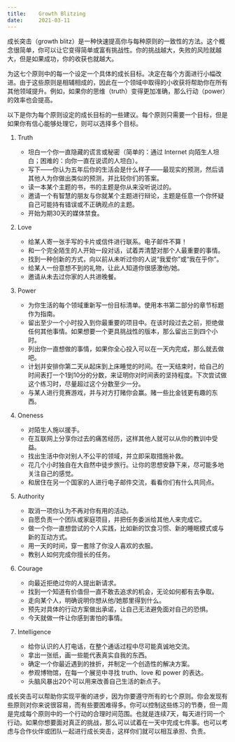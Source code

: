 ```yaml
---
title:    Growth Blitzing
date:     2021-03-11
---
```


成长突击（growth blitz）是一种快速提高你与每种原则的一致性的方法。这个概念很简单，你可以让它变得简单或富有挑战性。你的挑战越大，失败的风险就越大，但是如果成功，你的收获也就越大。

为这七个原则中的每一个设定一个具体的成长目标。决定在每个方面进行小幅改进。由于这些原则是相辅相成的，因此在一个领域中取得的小收获将帮助你在所有其他领域提升。例如，如果你的思维（truth）变得更加准确，那么行动（power）的效率也会提高。

以下是你为每个原则设定的成长目标的一些建议。每个原则只需要一个目标，但是如果你有信心能够处理它，则可以选择多个目标。

1. Truth

    * 坦白一个你一直隐藏的谎言或秘密（简单的：通过 Internet 向陌生人坦白；困难的：向你一直在说谎的人坦白）。
    * 写下——你认为五年后你的生活会是什么样子——最现实的预测，然后请其他人为你做出类似的预测，并比较你们的答案。
    * 读一本某个主题的书，书的主题是你从来没听说过的。
    * 邀请一个有智慧的朋友与你就某个主题进行辩论，主题是任意一个你怀疑自己可能持有错误或不正确观点的主题。
    * 开始为期30天的媒体禁食。



2. Love

    * 给某人寄一张手写的卡片或信件进行联系。电子邮件不算！
    * 和一个完全陌生的人开始一段对话，试着弄清楚对那个人最重要的事情。
    * 找到一种创新的方式，向以前从未听过你的人说“我爱你”或“我在乎你”。
    * 给某人一份意想不到的礼物，让此人知道你很感激他/她。
    * 邀请从未去过你家的人共进晚餐。



3. Power

    * 为你生活的每个领域重新写一份目标清单。使用本书第二部分的章节标题作为指南。
    * 留出至少一个小时投入到你最重要的项目中。在该时段过去之前，拒绝做任何其他事情。如果想要一个更具挑战性的版本，那么留出三到四个小时。
    * 列出你一直想做的事情，如果你全心投入可以在一天内完成，那么就去做吧。
    * 计划并安排你第二天从起床到上床睡觉的时间。在一天结束时，给自己的时间表打一个1到10分的分数，来证明你对时间表的坚持程度。下次尝试做这个练习时，尽量超过这个分数至少一分。
    * 与某人进行竞赛游戏，并与对方打赌你会赢。赌一些比金钱更有趣的东西。

4. Oneness

    * 对陌生人施以援手。
    * 在互联网上分享你过去的痛苦经历，这样其他人就可以从你的教训中受益。
    * 找出生活中你对别人不公平的领域，并立即采取措施补救。
    * 花几个小时独自在大自然中徒步旅行。让你的思想安静下来，尽可能多地关注自己的感觉。
    * 和居住在另一个国家的人进行电子邮件交流，看看你们有什么共同点。



5. Authority

    * 取消一项你认为不再对你有用的活动。
    * 自愿负责一个团队或家庭项目，并把任务委派给其他人来完成它。
    * 做一个你一直想尝试的个人实践，比如新的饮食习惯、新的睡眠模式或与新的互动方式。
    * 用一天的时间，穿一套除了你没人喜欢的衣服。
    * 教别人如何完成你擅长的任务。



6. Courage

    * 向最近拒绝过你的人提出新请求。
    * 找到一个知道有价值但一直不敢去追求的机会，无论如何都有去争取。
    * 走向某个人，明确说明你想从他/她那里得到什么。
    * 预先对具体的行动方案做出承诺，让自己无法避免面对自己的恐惧。
    * 今天就做一件让你感到害怕的事情。



7. Intelligence

    * 给你认识的人打电话，在整个通话过程中尽可能真诚地交流。
    * 拿出一张纸，画一些能代表真实自我的东西。
    * 确定一个你最近遇到的挫折，并制定一个创造性的解决方案。
    * 参观博物馆，在每一个展览中寻找 truth、love 和 power 的表达。
    * 头脑风暴出20个可以用来改善自己生活的新点子。



成长突击可以帮助你实现平衡的进步，因为你要遵守所有的七个原则。你会发现有些原则对你来说很容易，而有些要困难得多。你可以控制这些练习的节奏，但一周是完成每个原则中的一个行动的合理时间范围。也就是连续7天，每天进行同一个行动。如果你想要面对真正的挑战，那么可以试着在一天中完成七件事。也可以考虑与合作伙伴或团队一起进行成长突击，这样你们就可以相互承担、负责。

